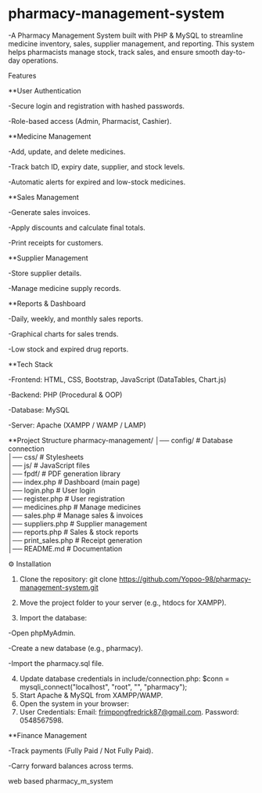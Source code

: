 # pharmacy-management-system
-A Pharmacy Management System built with PHP & MySQL to streamline medicine inventory, sales, supplier management, and reporting. This system helps pharmacists manage stock, track sales, and ensure smooth day-to-day operations.

Features

**User Authentication

-Secure login and registration with hashed passwords.

-Role-based access (Admin, Pharmacist, Cashier).

**Medicine Management

-Add, update, and delete medicines.

-Track batch ID, expiry date, supplier, and stock levels.

-Automatic alerts for expired and low-stock medicines.

**Sales Management

-Generate sales invoices.

-Apply discounts and calculate final totals.

-Print receipts for customers.

**Supplier Management

-Store supplier details.

-Manage medicine supply records.

**Reports & Dashboard

-Daily, weekly, and monthly sales reports.

-Graphical charts for sales trends.

-Low stock and expired drug reports.

**Tech Stack

-Frontend: HTML, CSS, Bootstrap, JavaScript (DataTables, Chart.js)

-Backend: PHP (Procedural & OOP)

-Database: MySQL

-Server: Apache (XAMPP / WAMP / LAMP)

**Project Structure
pharmacy-management/
│── config/             # Database connection  
│── css/                # Stylesheets  
│── js/                 # JavaScript files  
│── fpdf/               # PDF generation library  
│── index.php           # Dashboard (main page)  
│── login.php           # User login  
│── register.php        # User registration  
│── medicines.php       # Manage medicines  
│── sales.php           # Manage sales & invoices  
│── suppliers.php       # Supplier management  
│── reports.php         # Sales & stock reports  
│── print_sales.php     # Receipt generation  
│── README.md           # Documentation  


⚙️ Installation

1. Clone the repository:
git clone https://github.com/Yopoo-98/pharmacy-management-system.git

2. Move the project folder to your server (e.g., htdocs for XAMPP).

3. Import the database:

-Open phpMyAdmin.

-Create a new database (e.g., pharmacy).

-Import the pharmacy.sql file.
 
4. Update database credentials in include/connection.php:
     $conn = mysqli_connect("localhost", "root", "", "pharmacy");
5. Start Apache & MySQL from XAMPP/WAMP.
6. Open the system in your browser:
7. User Credentials:
Email: frimpongfredrick87@gmail.com.
Password: 0548567598.






**Finance Management

-Track payments (Fully Paid / Not Fully Paid).

-Carry forward balances across terms.


web based pharmacy_m_system
